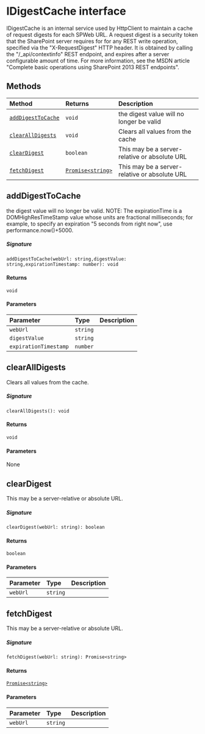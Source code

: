 # IDigestCache interface





IDigestCache is an internal service used by HttpClient to maintain a cache of request digests 
for each SPWeb URL. A request digest is a security token that the SharePoint server requires for 
for any REST write operation, specified via the "X-RequestDigest" HTTP header. It is obtained 
by calling the "/_api/contextinfo" REST endpoint, and expires after a server configurable amount 
of time. For more information, see the MSDN article 
"Complete basic operations using SharePoint 2013 REST endpoints".







## Methods

| Method	   |  Returns	| Description|
|:-------------|:-------|:-----------|
|[`addDigestToCache`](#adddigesttocache)      | `void` | the digest value will no longer be valid |
|[`clearAllDigests`](#clearalldigests)      | `void` | Clears all values from the cache |
|[`clearDigest`](#cleardigest)      | `boolean` | This may be a server-relative or absolute URL |
|[`fetchDigest`](#fetchdigest)      | [`Promise<string>`](Promise.md) | This may be a server-relative or absolute URL |



## addDigestToCache

the digest value will no longer be valid. 
NOTE: The expirationTime is a DOMHighResTimeStamp value whose units are 
fractional milliseconds; for example, to specify an expiration 
"5 seconds from right now", use performance.now()+5000.

##### Signature
`addDigestToCache(webUrl: string,digestValue: string,expirationTimestamp: number): void`

#### Returns
`void`

#### Parameters


| Parameter	   | Type    | Description |
|:-------------|:---------------|:------------|
| `webUrl`    | `string` |  |
| `digestValue`    | `string` |  |
| `expirationTimestamp`    | `number` |  |


## clearAllDigests

Clears all values from the cache.

##### Signature
`clearAllDigests(): void`

#### Returns
`void`

#### Parameters
None


## clearDigest

This may be a server-relative or absolute URL.

##### Signature
`clearDigest(webUrl: string): boolean`

#### Returns
`boolean`

#### Parameters


| Parameter	   | Type    | Description |
|:-------------|:---------------|:------------|
| `webUrl`    | `string` |  |


## fetchDigest

This may be a server-relative or absolute URL.

##### Signature
`fetchDigest(webUrl: string): Promise<string>`

#### Returns
[`Promise<string>`](Promise.md)

#### Parameters


| Parameter	   | Type    | Description |
|:-------------|:---------------|:------------|
| `webUrl`    | `string` |  |

